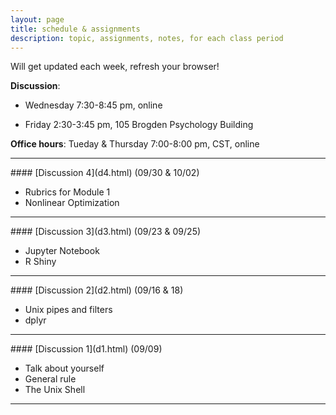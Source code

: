 ```yaml
---
layout: page
title: schedule & assignments
description: topic, assignments, notes, for each class period
---
```


Will get updated each week, refresh your browser!  

**Discussion**:

+ Wednesday 7:30-8:45 pm, online

+ Friday 2:30-3:45 pm, 105 Brogden Psychology Building

**Office hours**: Tueday & Thursday 7:00-8:00 pm, CST, online

---
<p></p>
#### [Discussion 4](d4.html) (09/30 & 10/02)

- Rubrics for Module 1
- Nonlinear Optimization


---
<p></p>
#### [Discussion 3](d3.html) (09/23 & 09/25)

- Jupyter Notebook
- R Shiny

---
<p></p>
#### [Discussion 2](d2.html) (09/16 & 18)

- Unix pipes and filters
- dplyr

---
<p></p>
#### [Discussion 1](d1.html) (09/09)

- Talk about yourself
- General rule
- The Unix Shell


---